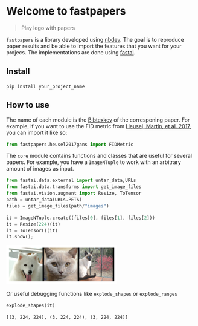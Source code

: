 # Welcome to fastpapers
> Play lego with papers


`fastpapers` is a library developed using [nbdev](https://nbdev.fast.ai/). The goal is to reproduce paper results and be able to import the features that you want for your projecs. The implementations are done using [fastai](https://docs.fast.ai/).

## Install

`pip install your_project_name`

## How to use

The name of each module is the [Bibtexkey](https://en.wikipedia.org/wiki/BibTeX#Field_types) of the corresponing paper.
For example, if you want to use the FID metric from [Heusel, Martin, et al. 2017](http://papers.nips.cc/paper/7240-gans-trained-by-a-two-t), you can import it like so:

```python
from fastpapers.heusel2017gans import FIDMetric
```

The `core` module contains functions and classes that are useful for several papers.
For example, you have a `ImageNTuple` to work with an arbitrary amount of images as input.

```python
from fastai.data.external import untar_data,URLs
from fastai.data.transforms import get_image_files
from fastai.vision.augment import Resize, ToTensor
path = untar_data(URLs.PETS)
files = get_image_files(path/"images")
```

```python
it = ImageNTuple.create((files[0], files[1], files[2]))
it = Resize(224)(it)
it = ToTensor()(it)
it.show();
```


![png](docs/images/output_8_0.png)


Or useful debugging functions like `explode_shapes` or `explode_ranges`

```python
explode_shapes(it)
```




    [(3, 224, 224), (3, 224, 224), (3, 224, 224)]


